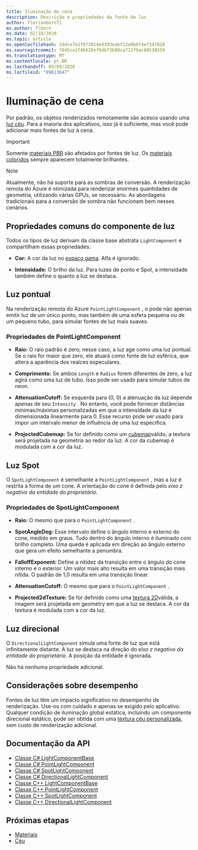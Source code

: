 ```yaml
---
title: Iluminação de cena
description: Descrição e propriedades da fonte de luz
author: florianborn71
ms.author: flborn
ms.date: 02/10/2020
ms.topic: article
ms.openlocfilehash: 2ddce7e2f073914e9393eabf12e8b0f4ef347828
ms.sourcegitcommit: f845ca2f4b626ef9db73b88ca71279ac80538559
ms.translationtype: MT
ms.contentlocale: pt-BR
ms.lasthandoff: 09/09/2020
ms.locfileid: "89613647"
---
```

# <a name="scene-lighting"></a>Iluminação de cena

Por padrão, os objetos renderizados remotamente são acesos usando uma [luz céu](sky.md). Para a maioria dos aplicativos, isso já é suficiente, mas você pode adicionar mais fontes de luz à cena.

> [!IMPORTANT]
> Somente [materiais PBR](pbr-materials.md) são afetados por fontes de luz. Os [materiais coloridos](color-materials.md) sempre aparecem totalmente brilhantes.

> [!NOTE]
> Atualmente, não há suporte para as sombras de conversão. A renderização remota do Azure é otimizada para renderizar enormes quantidades de geometria, utilizando várias GPUs, se necessário. As abordagens tradicionais para a conversão de sombra não funcionam bem nesses cenários.

## <a name="common-light-component-properties"></a>Propriedades comuns do componente de luz

Todos os tipos de luz derivam da classe base abstrata `LightComponent` e compartilham essas propriedades:

* **Cor:** A cor da luz no [espaço gama](https://en.wikipedia.org/wiki/SRGB). Alfa é ignorado.

* **Intensidade:** O brilho da luz. Para luzes de ponto e Spot, a intensidade também define o quanto a luz se destaca.

## <a name="point-light"></a>Luz pontual

Na renderização remota do Azure `PointLightComponent` , o pode não apenas emitir luz de um único ponto, mas também de uma esfera pequena ou de um pequeno tubo, para simular fontes de luz mais suaves.

### <a name="pointlightcomponent-properties"></a>Propriedades de PointLightComponent

* **Raio:** O raio padrão é zero; nesse caso, a luz age como uma luz pontual. Se o raio for maior que zero, ele atuará como fonte de luz esférica, que altera a aparência dos realces especulares.

* **Comprimento:** Se ambos `Length` e `Radius` forem diferentes de zero, a luz agirá como uma luz de tubo. Isso pode ser usado para simular tubos de neon.

* **AttenuationCutoff:** Se esquerda para (0, 0) a atenuação da luz depende apenas de seu `Intensity` . No entanto, você pode fornecer distâncias mínimas/máximas personalizadas em que a intensidade da luz é dimensionada linearmente para 0. Esse recurso pode ser usado para impor um intervalo menor de influência de uma luz específica.

* **ProjectedCubemap:** Se for definido como um [cubemap](../../concepts/textures.md)válido, a textura será projetada na geometria ao redor da luz. A cor da cubemap é modulada com a cor da luz.

## <a name="spot-light"></a>Luz Spot

O `SpotLightComponent` é semelhante a `PointLightComponent` , mas a luz é restrita à forma de um cone. A orientação do cone é definida pelo *eixo z negativo da entidade do proprietário*.

### <a name="spotlightcomponent-properties"></a>Propriedades de SpotLightComponent

* **Raio:** O mesmo que para o `PointLightComponent` .

* **SpotAngleDeg:** Esse intervalo define o ângulo interno e externo do cone, medido em graus. Tudo dentro do ângulo interno é iluminado com brilho completo. Uma queda é aplicada em direção ao ângulo externo que gera um efeito semelhante a penumbra.

* **FalloffExponent:** Define a nitidez da transição entre o ângulo do cone interno e o exterior. Um valor mais alto resulta em uma transição mais nítida. O padrão de 1,0 resulta em uma transição linear.

* **AttenuationCutoff:** O mesmo que para o `PointLightComponent` .

* **Projected2dTexture:** Se for definido como uma [textura 2D](../../concepts/textures.md)válida, a imagem será projetada em geometry em que a luz se destaca. A cor da textura é modulada com a cor da luz.

## <a name="directional-light"></a>Luz direcional

O `DirectionalLightComponent` simula uma fonte de luz que está infinitamente distante. A luz se destaca na direção do *eixo z negativo da entidade do proprietário*. A posição da entidade é ignorada.

Não há nenhuma propriedade adicional.

## <a name="performance-considerations"></a>Considerações sobre desempenho

Fontes de luz têm um impacto significativo no desempenho de renderização. Use-os com cuidado e apenas se exigido pelo aplicativo. Qualquer condição de iluminação global estática, incluindo um componente direcional estático, pode ser obtida com uma [textura céu personalizada](sky.md), sem custo de renderização adicional.

## <a name="api-documentation"></a>Documentação da API

* [Classe C# LightComponentBase](https://docs.microsoft.com/dotnet/api/microsoft.azure.remoterendering.lightcomponentbase)
* [Classe C# PointLightComponent](https://docs.microsoft.com/dotnet/api/microsoft.azure.remoterendering.pointlightcomponent)
* [Classe C# SpotLightComponent](https://docs.microsoft.com/dotnet/api/microsoft.azure.remoterendering.spotlightcomponent)
* [Classe C# DirectionalLightComponent](https://docs.microsoft.com/dotnet/api/microsoft.azure.remoterendering.directionallightcomponent)
* [Classe C++ LightComponentBase](https://docs.microsoft.com/cpp/api/remote-rendering/lightcomponentbase)
* [Classe C++ PointLightComponent](https://docs.microsoft.com/cpp/api/remote-rendering/pointlightcomponent)
* [Classe C++ SpotLightComponent](https://docs.microsoft.com/cpp/api/remote-rendering/spotlightcomponent)
* [Classe C++ DirectionalLightComponent](https://docs.microsoft.com/cpp/api/remote-rendering/directionallightcomponent)

## <a name="next-steps"></a>Próximas etapas

* [Materiais](../../concepts/materials.md)
* [Céu](sky.md)
